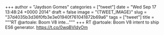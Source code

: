 
+++
author = "Jaydson Gomes"
categories = ["tweet"]
date = "Wed Sep 17 13:48:24 +0000 2014"
draft = false
image = "{TWEET_IMAGE}"
slug = "37d4035b3d36f0fb3e3e01940f761041872b69a6"
tags = ["tweet"]
title = """RT @artoale: Boom V8 inte..."""
+++
RT @artoale: Boom V8 intent to ship ES6 generator. https://t.co/0wqBVIdyOm
